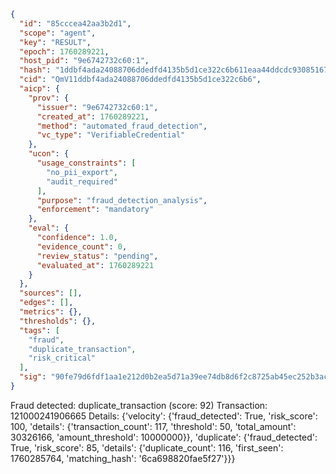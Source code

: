 ```json
{
  "id": "85cccea42aa3b2d1",
  "scope": "agent",
  "key": "RESULT",
  "epoch": 1760289221,
  "host_pid": "9e6742732c60:1",
  "hash": "1ddbf4ada24088706ddedfd4135b5d1ce322c6b611eaa44ddcdc930851675090",
  "cid": "QmV11ddbf4ada24088706ddedfd4135b5d1ce322c6b6",
  "aicp": {
    "prov": {
      "issuer": "9e6742732c60:1",
      "created_at": 1760289221,
      "method": "automated_fraud_detection",
      "vc_type": "VerifiableCredential"
    },
    "ucon": {
      "usage_constraints": [
        "no_pii_export",
        "audit_required"
      ],
      "purpose": "fraud_detection_analysis",
      "enforcement": "mandatory"
    },
    "eval": {
      "confidence": 1.0,
      "evidence_count": 0,
      "review_status": "pending",
      "evaluated_at": 1760289221
    }
  },
  "sources": [],
  "edges": [],
  "metrics": {},
  "thresholds": {},
  "tags": [
    "fraud",
    "duplicate_transaction",
    "risk_critical"
  ],
  "sig": "90fe79d6fdf1aa1e212d0b2ea5d71a39ee74db8d6f2c8725ab45ec252b3ac6c6"
}
```

Fraud detected: duplicate_transaction (score: 92)
Transaction: 121000241906665
Details: {'velocity': {'fraud_detected': True, 'risk_score': 100, 'details': {'transaction_count': 117, 'threshold': 50, 'total_amount': 30326166, 'amount_threshold': 10000000}}, 'duplicate': {'fraud_detected': True, 'risk_score': 85, 'details': {'duplicate_count': 116, 'first_seen': 1760285764, 'matching_hash': '6ca698820fae5f27'}}}